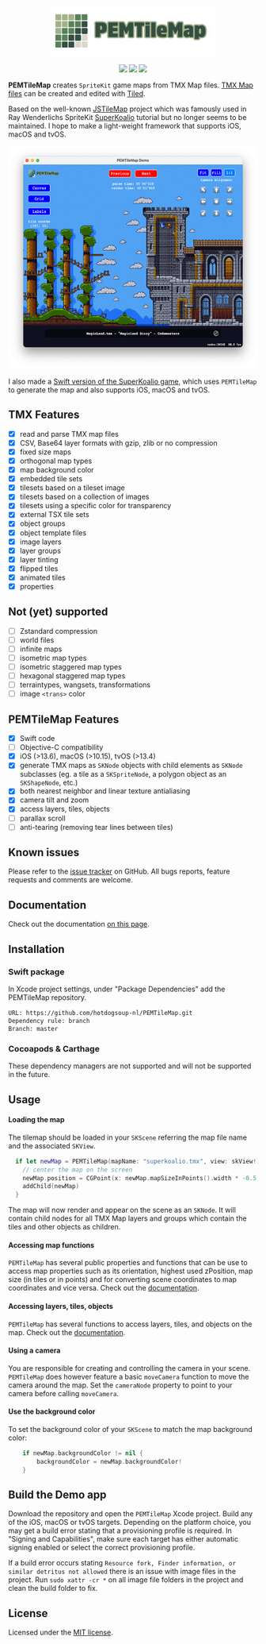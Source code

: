 <p align="center">
<a href="https://github.com/p-edge-media/PEMTileMap"><img src="logo.png" height="100"/>
<p align="center">
<a href="https://swift.org"><img src="https://img.shields.io/badge/Swift-5-brightgreen.svg"></a>
<a href="https://developer.apple.com/download/more/"><img src="https://img.shields.io/badge/Xcode-orange.svg"></a>
<a href="https://www.apple.com"><img src="https://img.shields.io/badge/platforms-iOS%20%7C%20tvOS%20%7C%20macOS-red.svg"></a>
</p>
  
**PEMTileMap** creates `SpriteKit` game maps from TMX Map files. [TMX Map files][tmx-map-url] can be created and edited with [Tiled][tiled-url].

Based on the well-known [JSTileMap][jstilemap-url] project which was famously used in Ray Wenderlichs SpriteKit [SuperKoalio][superkoalio-url] tutorial but no longer seems to be maintained. I hope to make a light-weight framework that supports iOS, macOS and tvOS.
  
<p align="center">
<img src="screenshot_macos_01.png" height="450"/>
</p>

I also made a [Swift version of the SuperKoalio game][superkoalio-project-url], which uses `PEMTileMap` to generate the map and also supports iOS, macOS and tvOS.
  
## TMX Features
- [X] read and parse TMX map files
- [X] CSV, Base64 layer formats with gzip, zlib or no compression
- [X] fixed size maps
- [X] orthogonal map types
- [X] map background color
- [X] embedded tile sets
- [X] tilesets based on a tileset image
- [X] tilesets based on a collection of images
- [X] tilesets using a specific color for transparency
- [X] external TSX tile sets
- [X] object groups
- [X] object template files
- [X] image layers
- [X] layer groups
- [X] layer tinting
- [X] flipped tiles
- [X] animated tiles
- [X] properties
  
## Not (yet) supported
- [ ] Zstandard compression 
- [ ] world files
- [ ] infinite maps
- [ ] isometric map types
- [ ] isometric staggered map types
- [ ] hexagonal staggered map types
- [ ] terraintypes, wangsets, transformations
- [ ] image `<trans>` color

## PEMTileMap Features
- [X] Swift code
- [ ] Objective-C compatibility
- [X] iOS (>13.6), macOS (>10.15), tvOS (>13.4)
- [X] generate TMX maps as `SKNode` objects with child elements as `SKNode` subclasses (eg. a tile as a `SKSpriteNode`, a polygon object as an `SKShapeNode`, etc.)
- [X] both nearest neighbor and linear texture antialiasing
- [X] camera tilt and zoom
- [X] access layers, tiles, objects
- [ ] parallax scroll
- [ ] anti-tearing (removing tear lines between tiles)
  
## Known issues
Please refer to the [issue tracker][issues-url] on GitHub. All bugs reports, feature requests and comments are welcome.

## Documentation
Check out the documentation [on this page][documentation-url].

## Installation
### Swift package

In Xcode project settings, under "Package Dependencies" add the PEMTileMap repository.

    URL: https://github.com/hotdogsoup-nl/PEMTileMap.git
    Dependency rule: branch
    Branch: master
  
### Cocoapods & Carthage
These dependency managers are not supported and will not be supported in the future.
  
## Usage
#### Loading the map
The tilemap should be loaded in your `SKScene` referring the map file name and the associated `SKView`.

```swift
  if let newMap = PEMTileMap(mapName: "superkoalio.tmx", view: skView!) {
    // center the map on the screen
    newMap.position = CGPoint(x: newMap.mapSizeInPoints().width * -0.5, y: newMap.mapSizeInPoints().height * -0.5)
    addChild(newMap)
  }
```
  
The map will now render and appear on the scene as an `SKNode`. It will contain child nodes for all TMX Map layers and groups which contain the tiles and other objects as children.
  
#### Accessing map functions
`PEMTileMap` has several public properties and functions that can be use to access map properties such as its orientation, highest used zPosition, map size (in tiles or in points) and for converting scene coordinates to map coordinates and vice versa. Check out the [documentation][documentation-url].
  
#### Accessing layers, tiles, objects
`PEMTileMap` has several functions to access layers, tiles, and objects on the map. Check out the [documentation][documentation-url].
  
#### Using a camera
You are responsible for creating and controlling the camera in your scene. `PEMTileMap` does however feature a basic `moveCamera` function to move the camera around the map. Set the `cameraNode` property to point to your camera before calling `moveCamera`.
  
#### Use the background color
To set the background color of your `SKScene` to match the map background color:
  
```swift
    if newMap.backgroundColor != nil {
        backgroundColor = newMap.backgroundColor!
    }
```
  
## Build the Demo app
Download the repository and open the `PEMTileMap` Xcode project. Build any of the iOS, macOS or tvOS targets. Depending on the platform choice, you may get a build error stating that a provisioning profile is required. In "Signing and Capabilities", make sure each target has either automatic signing enabled or select the correct provisioning profile.
  
If a build error occurs stating `Resource fork, Finder information, or similar detritus not allowed` there is an issue with image files in the project. Run `sudo xattr -cr *` on all image file folders in the project and clean the build folder to fix.

## License
Licensed under the [MIT license](license.md).

[documentation-url]:https://hotdogsoup-nl.github.io/PEMTileMap/documentation/pemtilemap/
[issues-url]:https://github.com/hotdogsoup-nl/PEMTileMap/issues
[tmx-map-url]:https://doc.mapeditor.org/en/stable/reference/tmx-map-format/#
[tiled-url]:http://www.mapeditor.org
[jstilemap-url]:https://github.com/slycrel/JSTileMap
[superkoalio-project-url]:https://github.com/hotdogsoup-nl/PEMSuperKoalio
[superkoalio-url]:https://www.raywenderlich.com/2554-sprite-kit-tutorial-how-to-make-a-platform-game-like-super-mario-brothers-part-1
